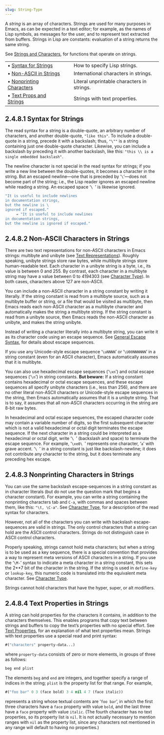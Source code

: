 ```yaml
---
slug: String-Type
---
```


A *string* is an array of characters. Strings are used for many purposes in Emacs, as can be expected in a text editor; for example, as the names of Lisp symbols, as messages for the user, and to represent text extracted from buffers. Strings in Lisp are constants: evaluation of a string returns the same string.

See [Strings and Characters](/docs/elisp/Strings-and-Characters), for functions that operate on strings.

|                                                                |    |                                            |
| :------------------------------------------------------------- | -- | :----------------------------------------- |
| • [Syntax for Strings](/docs/elisp/Syntax-for-Strings)         |    | How to specify Lisp strings.               |
| • [Non-ASCII in Strings](/docs/elisp/Non_002dASCII-in-Strings) |    | International characters in strings.       |
| • [Nonprinting Characters](/docs/elisp/Nonprinting-Characters) |    | Literal unprintable characters in strings. |
| • [Text Props and Strings](/docs/elisp/Text-Props-and-Strings) |    | Strings with text properties.              |
## 2.4.8.1 Syntax for Strings

The read syntax for a string is a double-quote, an arbitrary number of characters, and another double-quote, `"like this"`. To include a double-quote in a string, precede it with a backslash; thus, `"\""` is a string containing just one double-quote character. Likewise, you can include a backslash by preceding it with another backslash, like this: `"this \\ is a single embedded backslash"`.

The newline character is not special in the read syntax for strings; if you write a new line between the double-quotes, it becomes a character in the string. But an escaped newline—one that is preceded by ‘`\`’—does not become part of the string; i.e., the Lisp reader ignores an escaped newline while reading a string. An escaped space ‘`\ `’<!-- /@w --> is likewise ignored.

```lisp
"It is useful to include newlines
in documentation strings,
but the newline is \
ignored if escaped."
     ⇒ "It is useful to include newlines
in documentation strings,
but the newline is ignored if escaped."
```
## 2.4.8.2 Non-ASCII Characters in Strings

There are two text representations for non-ASCII characters in Emacs strings: multibyte and unibyte (see [Text Representations](/docs/elisp/Text-Representations)). Roughly speaking, unibyte strings store raw bytes, while multibyte strings store human-readable text. Each character in a unibyte string is a byte, i.e., its value is between 0 and 255. By contrast, each character in a multibyte string may have a value between 0 to 4194303 (see [Character Type](/docs/elisp/Character-Type)). In both cases, characters above 127 are non-ASCII.

You can include a non-ASCII character in a string constant by writing it literally. If the string constant is read from a multibyte source, such as a multibyte buffer or string, or a file that would be visited as multibyte, then Emacs reads each non-ASCII character as a multibyte character and automatically makes the string a multibyte string. If the string constant is read from a unibyte source, then Emacs reads the non-ASCII character as unibyte, and makes the string unibyte.

Instead of writing a character literally into a multibyte string, you can write it as its character code using an escape sequence. See [General Escape Syntax](/docs/elisp/General-Escape-Syntax), for details about escape sequences.

If you use any Unicode-style escape sequence ‘`\uNNNN`’ or ‘`\U00NNNNNN`’ in a string constant (even for an ASCII character), Emacs automatically assumes that it is multibyte.

You can also use hexadecimal escape sequences (‘`\xn`’) and octal escape sequences (‘`\n`’) in string constants. **But beware:** If a string constant contains hexadecimal or octal escape sequences, and these escape sequences all specify unibyte characters (i.e., less than 256), and there are no other literal non-ASCII characters or Unicode-style escape sequences in the string, then Emacs automatically assumes that it is a unibyte string. That is to say, it assumes that all non-ASCII characters occurring in the string are 8-bit raw bytes.

In hexadecimal and octal escape sequences, the escaped character code may contain a variable number of digits, so the first subsequent character which is not a valid hexadecimal or octal digit terminates the escape sequence. If the next character in a string could be interpreted as a hexadecimal or octal digit, write ‘`\ `’<!-- /@w --> (backslash and space) to terminate the escape sequence. For example, ‘`\xe0\ `’<!-- /@w --> represents one character, ‘`a`’ with grave accent. ‘`\ `’<!-- /@w --> in a string constant is just like backslash-newline; it does not contribute any character to the string, but it does terminate any preceding hex escape.
## 2.4.8.3 Nonprinting Characters in Strings

You can use the same backslash escape-sequences in a string constant as in character literals (but do not use the question mark that begins a character constant). For example, you can write a string containing the nonprinting characters tab and `C-a`, with commas and spaces between them, like this: `"\t, \C-a"`. See [Character Type](/docs/elisp/Character-Type), for a description of the read syntax for characters.

However, not all of the characters you can write with backslash escape-sequences are valid in strings. The only control characters that a string can hold are the ASCII control characters. Strings do not distinguish case in ASCII control characters.

Properly speaking, strings cannot hold meta characters; but when a string is to be used as a key sequence, there is a special convention that provides a way to represent meta versions of ASCII characters in a string. If you use the ‘`\M-`’ syntax to indicate a meta character in a string constant, this sets the 2\*\*7 bit of the character in the string. If the string is used in `define-key` or `lookup-key`, this numeric code is translated into the equivalent meta character. See [Character Type](/docs/elisp/Character-Type).

Strings cannot hold characters that have the hyper, super, or alt modifiers.
## 2.4.8.4 Text Properties in Strings

A string can hold properties for the characters it contains, in addition to the characters themselves. This enables programs that copy text between strings and buffers to copy the text’s properties with no special effort. See [Text Properties](/docs/elisp/Text-Properties), for an explanation of what text properties mean. Strings with text properties use a special read and print syntax:

```lisp
#("characters" property-data...)
```

where `property-data` consists of zero or more elements, in groups of three as follows:

```lisp
beg end plist
```

The elements `beg` and `end` are integers, and together specify a range of indices in the string; `plist` is the property list for that range. For example,

```lisp
#("foo bar" 0 3 (face bold) 3 4 nil 4 7 (face italic))
```

represents a string whose textual contents are ‘`foo bar`’, in which the first three characters have a `face` property with value `bold`, and the last three have a `face` property with value `italic`. (The fourth character has no text properties, so its property list is `nil`. It is not actually necessary to mention ranges with `nil` as the property list, since any characters not mentioned in any range will default to having no properties.)
